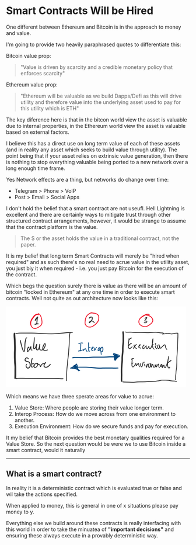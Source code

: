 # Smart Contracts Will be Hired

One different between Ethereum and Bitcoin is in the approach to money and value.  

I'm going to provide two heavily paraphrased quotes to differentiate this: 

Bitcoin value prop:

> "Value is driven by scarcity and a credible monetary policy that enforces scarcity"

Ethereum value prop:

> "Ethereum will be valuable as we build Dapps/Defi as this will drive utility and therefore value into the underlying asset used to pay for this utility which is ETH"

The key diference here is that in the bitcon world view the asset is valuable due to internal properties, in the Ethereum world view the asset is valuable based on external factors. 

I believe this has a direct use on long term value of each of these assets (and in reality any asset which seeks to build value through utility).  The point being that if your asset relies on extrinsic value generation, then there is nothing to stop everything valuable being ported to a new network over a long enough time frame. 

Yes Network effects are a thing, but networks do change over time:

* Telegram > Phone > VoIP
* Post > Email > Social Apps

I don't hold the belief that a smart contract are not useufl. Hell Lightning is excellent and there are certainly ways to mitigate trust through other structured contract arrangements, however, it would be strange to assume that the contract platform is the value. 

> The $ or the asset holds the value in a traditional contract, not the paper.

It is my belief that long term Smart Contracts will merely be "hired when required" and as such there's no real need to acrue value in the utility asset, you just biy it when required - i.e. you just pay Bitcoin for the execution of the contract.

Which begs the question surely there is value as there will be an amount of bitcoin "locked in Ethereum" at any one time in order to execute smart contracts. Well not quite as out architecture now looks like this: 

![Architecture 1](/assets/arch1.png)

Which means we have three sperate areas for value to acrue:

1) Value Store: Where people are storing their value longer term.
2) Interop Process: How do we move across from one environment to another.
3) Execution Environment: How do we secure funds and pay for execution.

It my belief that Bitcoin provides the best monetary qualities required for a Value Store.  So the next question would be were we to use Bitcoin inside a smart contract, would it naturally 

---

## What is a smart contract?

In reality it is a deterministic contract which is evaluated true or false and wil take the actions specified.

When applied to money, this is general in one of x situations please pay money to y.

Everything else we build around these contracts is really interfacing with this world in order to take the minuatea of **"important decisions"** and ensuring these always execute in a provably deterministic way.
